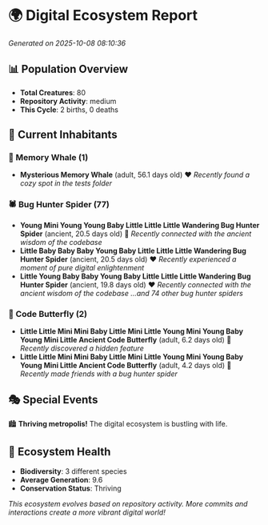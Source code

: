 # 🌍 Digital Ecosystem Report
*Generated on 2025-10-08 08:10:36*

## 📊 Population Overview
- **Total Creatures**: 80
- **Repository Activity**: medium
- **This Cycle**: 2 births, 0 deaths

## 👥 Current Inhabitants

### 🐋 Memory Whale (1)
- **Mysterious Memory Whale** (adult, 56.1 days old) ❤️
  *Recently found a cozy spot in the tests folder*

### 🕷️ Bug Hunter Spider (77)
- **Young Mini Young Young Baby Little Little Little Wandering Bug Hunter Spider** (ancient, 20.5 days old) 💛
  *Recently connected with the ancient wisdom of the codebase*
- **Little Baby Baby Baby Young Baby Little Little Little Wandering Bug Hunter Spider** (ancient, 20.5 days old) ❤️
  *Recently experienced a moment of pure digital enlightenment*
- **Little Young Baby Baby Young Baby Little Little Little Wandering Bug Hunter Spider** (ancient, 19.8 days old) ❤️
  *Recently connected with the ancient wisdom of the codebase*
  *...and 74 other bug hunter spiders*

### 🦋 Code Butterfly (2)
- **Little Little Mini Mini Baby Little Mini Little Young Mini Young Baby Young Mini Little Ancient Code Butterfly** (adult, 6.2 days old) 💚
  *Recently discovered a hidden feature*
- **Little Little Mini Mini Baby Little Mini Little Young Mini Young Baby Young Mini Little Ancient Code Butterfly** (adult, 4.2 days old) 💚
  *Recently made friends with a bug hunter spider*

## 🎭 Special Events

🏙️ **Thriving metropolis!** The digital ecosystem is bustling with life.

## 🔬 Ecosystem Health
- **Biodiversity**: 3 different species
- **Average Generation**: 9.6
- **Conservation Status**: Thriving

*This ecosystem evolves based on repository activity. More commits and interactions create a more vibrant digital world!*